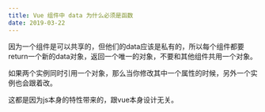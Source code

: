 ```yaml
---
title: Vue 组件中 data 为什么必须是函数
date: 2019-03-22
---
```


因为一个组件是可以共享的，但他们的data应该是私有的，所以每个组件都要return一个新的data对象，返回一个唯一的对象，不要和其他组件共用一个对象。

如果两个实例同时引用一个对象，那么当你修改其中一个属性的时候，另外一个实例也会跟着改。

这都是因为js本身的特性带来的，跟vue本身设计无关。